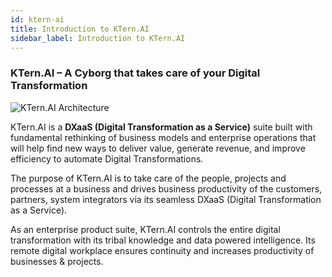 ```yaml
---
id: ktern-ai
title: Introduction to KTern.AI
sidebar_label: Introduction to KTern.AI
---
```


<!-- ![KTern.AI Logo](https://help.ktern.com/img/favicon.ico) -->

### KTern.AI – A Cyborg that takes care of your Digital Transformation

![KTern.AI Architecture](https://storage.googleapis.com/ktern-public-files/product-documentation/sap-enterprise.png)

KTern.AI is a **DXaaS (Digital Transformation as a Service)** suite built with fundamental rethinking of business models and enterprise operations that will help find new ways to deliver value, generate revenue, and improve efficiency to automate Digital Transformations.

The purpose of KTern.AI is to take care of the people, projects and processes at a business and drives business productivity of the customers, partners, system integrators via its seamless DXaaS (Digital Transformation as a Service).

As an enterprise product suite, KTern.AI controls the entire digital transformation with its tribal knowledge and data powered intelligence. Its remote digital workplace ensures continuity and increases productivity of businesses & projects.
